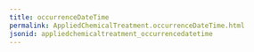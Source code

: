 ```yaml
---
title: occurrenceDateTime
permalink: AppliedChemicalTreatment.occurrenceDateTime.html
jsonid: appliedchemicaltreatment_occurrencedatetime
---
```

